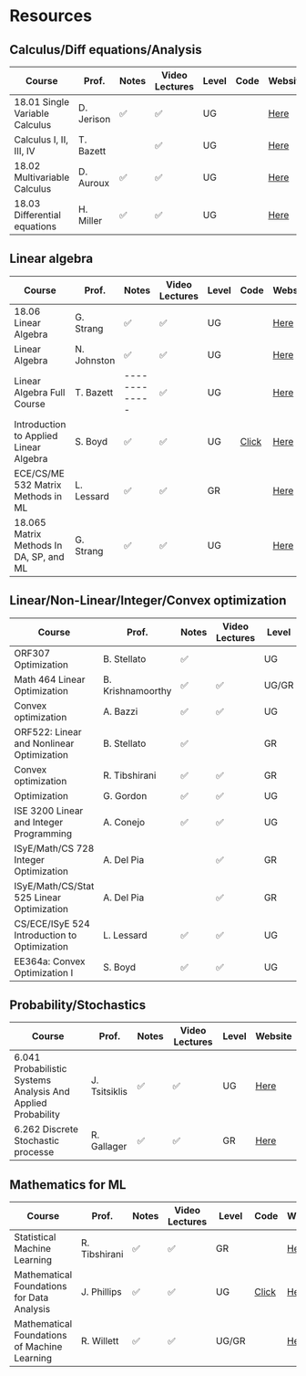 # Resources

## Calculus/Diff equations/Analysis


| Course                                  | Prof.        |  Notes            | Video Lectures    |Level |Code  | Website|
| -------------                           | ------------ |-------------      | -------------     |------|------|------|
| 18.01 Single Variable Calculus          | D. Jerison   |:white_check_mark: | :white_check_mark:|UG    |      |<a href="https://ocw.mit.edu/courses/18-01-single-variable-calculus-fall-2006/video_galleries/video-lectures/" title="Title"> Here</a>|
| Calculus I, II, III, IV                 | T. Bazett    |                   | :white_check_mark:|UG    |      |<a href="https://www.youtube.com/@DrTrefor/playlists?view=50&sort=dd&shelf_id=2" title="Title"> Here</a>|
| 18.02 Multivariable Calculus	          | D. Auroux    | :white_check_mark:| :white_check_mark:|UG    |      |<a href="https://ocw.mit.edu/courses/18-02-multivariable-calculus-fall-2007/video_galleries/video-lectures/" title="Title"> Here</a>|
| 18.03 Differential equations	          | H. Miller    |:white_check_mark: | :white_check_mark:|UG    |      |<a href="https://ocw.mit.edu/courses/18-03-differential-equations-spring-2010/video_galleries/video-lectures/" title="Title"> Here</a>|


## Linear algebra

| Course                                  | Prof.        |  Notes            | Video Lectures   |Level |Code |Website|
| -------------                           | ------------ |-------------      |-------------     |------|-----|------|
| 18.06 Linear Algebra	                  | G. Strang    |:white_check_mark: |:white_check_mark:|UG    |     |<a href="https://ocw.mit.edu/courses/18-06-linear-algebra-spring-2010/video_galleries/video-lectures/" title="Title"> Here</a>|
| Linear Algebra		                      | N. Johnston  | :white_check_mark:|:white_check_mark:|UG    |     |<a href="https://www.youtube.com/watch?v=ea6p2eb7mTQ&list=PLOAf1ViVP13jmawPabxnAa00YFIetVqbd&index=1" title="Title"> Here</a>|
| Linear Algebra Full Course		          | T. Bazett    | -------------     |:white_check_mark:|UG    |     |<a href="https://www.youtube.com/playlist?list=PLHXZ9OQGMqxfUl0tcqPNTJsb7R6BqSLo6" title="Title"> Here</a>|
| Introduction to Applied Linear Algebra	| S. Boyd      | :white_check_mark:|:white_check_mark:|UG    |<a href="https://github.com/vbartle/VMLS-Companions" title="Title"> Click</a>| <a href="https://www.youtube.com/playlist?list=PLoROMvodv4rMz-WbFQtNUsUElIh2cPmN9" title="Title"> Here</a>|
| ECE/CS/ME 532 Matrix Methods in ML			| L. Lessard   | :white_check_mark:|:white_check_mark:|GR    ||<a href="https://laurentlessard.com/teaching/532-matrix-methods/" title="Title"> Here</a>|
| 18.065 Matrix Methods In DA, SP, and ML	| G. Strang    | :white_check_mark:|:white_check_mark:|UG    ||<a href="https://ocw.mit.edu/courses/18-065-matrix-methods-in-data-analysis-signal-processing-and-machine-learning-spring-2018/video_galleries/video-lectures/" title="Title"> Here</a>|



## Linear/Non-Linear/Integer/Convex optimization



| Course                                      | Prof.            |  Notes            | Video Lectures   |Level |  Code  |Website|
| -------------                               | -------------    |-------------      | -------------    |------| ------ |------|
| ORF307 Optimization	                        | B. Stellato      |:white_check_mark: |                  |UG    |<a href="https://github.com/ORF307/companion" title="Title"> Click</a>|<a href="https://stellato.io/teaching/orf307/" title="Title"> Here</a>|
| Math 464 Linear Optimization	              | B. Krishnamoorthy| :white_check_mark:|:white_check_mark:|UG/GR |        |<a href="https://www.math.wsu.edu/math/faculty/bkrishna/FilesMath464/S18/LecNotes/welcome.html" title="Title"> Here</a>|
| Convex optimization		                      | A. Bazzi         | :white_check_mark:|:white_check_mark:|UG    |        |<a href="https://www.youtube.com/watch?v=SHJuGASZwlE&list=PL-DDW8QIRjNOVxrU2efygBw0xADVOgpmw" title="Title"> Here</a>|
| ORF522: Linear and Nonlinear Optimization	  | B. Stellato      | :white_check_mark:|                  |GR    |<a href="https://github.com/ORF522/companion" title="Title"> Click</a>|<a href="https://stellato.io/teaching/orf522" title="Title"> Here</a>|
| Convex optimization		                      | R. Tibshirani    |:white_check_mark: |:white_check_mark:|GR    |  |<a href="https://www.stat.cmu.edu/~ryantibs/convexopt-F18/" title="Title"> Here</a>|
| Optimization		                            | G. Gordon        | :white_check_mark:|:white_check_mark:|UG    |  |<a href="http://www.cs.cmu.edu/~ggordon/10725-F12/schedule.html" title="Title"> Here</a>|
| ISE 3200 Linear and Integer Programming	    | A. Conejo        | :white_check_mark:|:white_check_mark:|UG    |  |<a href="https://u.osu.edu/conejo.1/courses/lp-milp/" title="Title"> Here</a>|
| ISyE/Math/CS 728 Integer Optimization	      | A. Del Pia       |                   |:white_check_mark:|GR    |  |<a href="https://www.youtube.com/playlist?list=PLeO_PhASIA0NlDNF9y-SsgVEYcvAMj2CY" title="Title"> Here</a>|
| ISyE/Math/CS/Stat 525 Linear Optimization		| A. Del Pia       |                   |:white_check_mark:|GR    |  |<a href="https://www.youtube.com/playlist?list=PLeO_PhASIA0Ot69TqANAnNxoykHGOQp2Y" title="Title"> Here</a>|
| CS/ECE/ISyE 524 Introduction to Optimization| L. Lessard       | :white_check_mark:|:white_check_mark:|UG    |<a href="https://laurentlessard.com/teaching/524-intro-to-optimization/" title="Title"> Click</a>|<a href="https://laurentlessard.com/teaching/524-intro-to-optimization/" title="Title"> Here</a>|
| EE364a: Convex Optimization I	              | S. Boyd          |:white_check_mark: |:white_check_mark:|UG    |  |<a href="https://www.youtube.com/watch?v=McLq1hEq3UY" title="Title"> Here</a>|



## Probability/Stochastics


| Course                                                      | Prof.        |  Notes           |Video Lectures    |Level | Website|
| -------------                                               | -------------|-------------     |------------      |------|------|
| 6.041 Probabilistic Systems Analysis And Applied Probability| J. Tsitsiklis|:white_check_mark:|:white_check_mark:|UG    |<a href="" title="Title"> Here</a>|
| 6.262 Discrete Stochastic processe	                        | R. Gallager  |:white_check_mark:|:white_check_mark:|GR    |<a href="" title="Title"> Here</a>|



## Mathematics for ML


| Course                                      | Prof.         |  Notes           |Video Lectures    |Level | Code  | Website  |
| -------------                               | ------------- |-------------     |-------------     |------|  ---- | ---- |
| Statistical Machine Learning	              | R. Tibshirani |:white_check_mark:|:white_check_mark:|GR    |       | <a href="" title="Title"> Here</a>|
| Mathematical Foundations for Data Analysis  | J. Phillips   |:white_check_mark:|:white_check_mark:|UG    | <a href="https://www.cs.utah.edu/~jeffp/teaching/FoDA.html" title="Title"> Click</a> | <a href="" title="Title"> Here</a>|
| Mathematical Foundations of Machine Learning| R. Willett    |:white_check_mark:|:white_check_mark:|UG/GR |        |<a href="" title="Title"> Here</a>|


